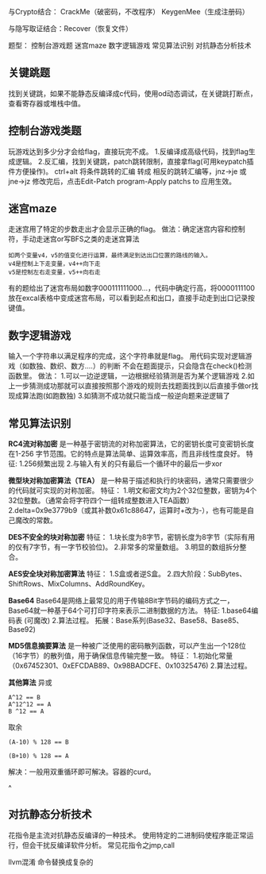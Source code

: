 与Crypto结合：
CrackMe（破密码，不改程序）
KeygenMee（生成注册码）

与隐写取证结合：Recover（恢复文件）

题型：
控制台游戏题
迷宫maze
数字逻辑游戏
常见算法识别
对抗静态分析技术

## **关键跳题**
找到关键跳，如果不能静态反编译成c代码，使用od动态调试，在关键跳打断点，查看寄存器或堆栈中值。

## **控制台游戏类题**
玩游戏达到多少分才会给flag，直接玩完不成。
1.反编译成高级代码，找到flag生成逻辑。
2.反汇编，找到关键跳，patch跳转限制，直接拿flag(可用keypatch插件方便操作)。
ctrl+alt 将条件跳转的汇编 转成 相反的跳转汇编等，jnz->je 或jne->jz
修改完后，点击Edit-Patch program-Apply patchs to 应用生效。

## **迷宫maze**
走迷宫用了特定的步数走出才会显示正确的flag。
做法：确定迷宫内容和控制符，手动走迷宫or写BFS之类的走迷宫算法
```
如两个变量v4，v5的值变化进行运算，最终满足到达出口位置的路线的输入。
v4是控制上下走变量，v4++向下走 
v5是控制左右走变量，v5++向右走
```
有的题给出了迷宫布局如数字000111111000...，代码中确定行高，将0000111100放在excal表格中变成迷宫布局，可以看到起点和出口，直接手动走到出口记录按键值。

## **数字逻辑游戏**
输入一个字符串以满足程序的完成，这个字符串就是flag。
用代码实现对逻辑游戏（如数独、数织、数方....）的判断
不会在题面提示，只会隐含在check()检测函数里。
做法：
1.可以一边逆逻辑，一边根据经验猜测是否为某个逻辑游戏
2.如上一步猜测成功那就可以直接按照那个游戏的规则去找题面找到以后直接手做or找现成算法跑(如跑数独)
3.如猜测不成功就只能当成一般逆向题来逆逻辑了

## **常见算法识别**
**RC4流对称加密**
是一种基于密钥流的对称加密算法，它的密钥长度可变密钥长度在1-256 字节范围。它的特点是算法简单、运算效率高，而且非线性度良好。
特征:
1.256频繁出现
2.与输入有关的只有最后一个循环中的最后一步xor


**微型块对称加密算法（TEA）**
是一种易于描述和执行的块密码，通常只需要很少的代码就可实现的对称加密。
特征：
1.明文和密文均为2个32位整数，密钥为4个32位整数。（通常会将字符四个一组转成整数进入TEA函数）2.delta=0x9e3779b9（或其补数0x61c88647，运算时+改为-），也有可能是自己魔改的常数。


**DES不安全的块对称加密**
特征：
1.块长度为8字节，密钥长度为8字节（实际有用的仅有7字节，有一字节校验位)。
2.非常多的常量数组。
3.明显的数组拆分整合。

**AES安全块对称加密算法**
特征：
1.S盒或者逆S盒。
2.四大阶段：SubBytes、ShiftRows、MixColumns、AddRoundKey。

**Base64**
Base64是网络上最常见的用于传输8Bit字节码的编码方式之一，Base64就一种基于64个可打印字符来表示二进制数据的方法。
特征:
1.base64编码表 (可魔改)
2.算法过程。
拓展：Base系列(Base32、Base58、Base85、Base92)

**MD5信息摘要算法**
是一种被广泛使用的密码散列函数，可以产生出一个128位（16字节）的散列值，用于确保信息传输完整一致。
特征：
1.初始化常量（0x67452301、0xEFCDAB89、0x98BADCFE、0x10325476)
2.算法过程。

**其他算法**
异或
```
A^12 == B
A^12^12 == A
B ^12 == A
```
取余
```
(A-10) % 128 == B

(B+10) % 128 == A
```

解决：一般用双重循环即可解决。容器的curd。

^
## **对抗静态分析技术**

花指令是主流对抗静态反编译的一种技术。
使用特定的二进制码使程序能正常运行，但会干扰反编译软件分析。
常见花指令之jmp,call

llvm混淆
命令替换成复杂的

